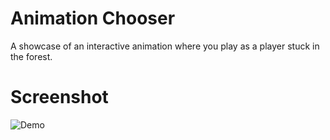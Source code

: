 # Animation Chooser

A showcase of an interactive animation where you play as a player stuck in the forest.

# Screenshot

![Demo](https://cloud-1oul3zu6h-hack-club-bot.vercel.app/0screenshot_2024-11-15_at_21-15-38_animation_showcase.png)